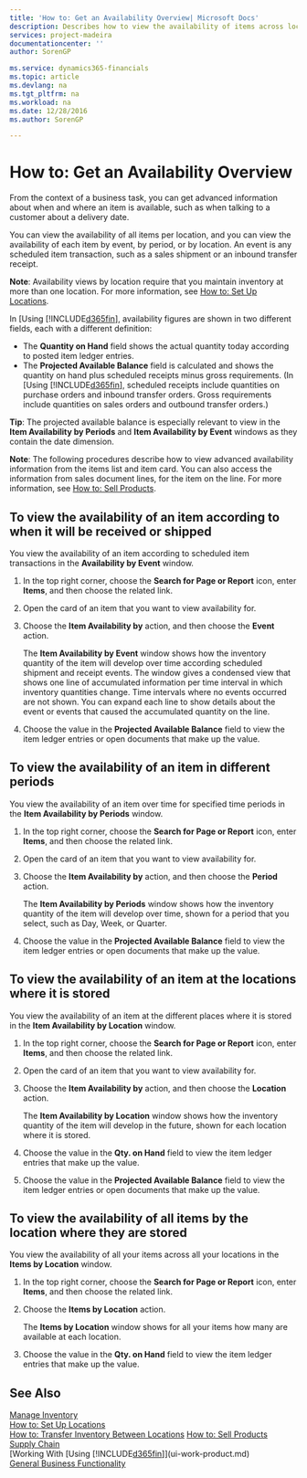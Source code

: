```yaml
---
title: 'How to: Get an Availability Overview| Microsoft Docs'
description: Describes how to view the availability of items across locations, per events, or per time period.
services: project-madeira
documentationcenter: ''
author: SorenGP

ms.service: dynamics365-financials
ms.topic: article
ms.devlang: na
ms.tgt_pltfrm: na
ms.workload: na
ms.date: 12/28/2016
ms.author: SorenGP

---
```

# How to: Get an Availability Overview
From the context of a business task, you can get advanced information about when and where an item is available, such as when talking to a customer about a delivery date.

You can view the availability of all items per location, and you can view the availability of each item by event, by period, or by location. An event is any scheduled item transaction, such as a sales shipment or an inbound transfer receipt.

**Note**: Availability views by location require that you maintain inventory at more than one location. For more information, see [How to: Set Up Locations](inventory-how-setup-locations.md). 

In [Using [!INCLUDE[d365fin](includes/d365fin_md.md)], availability figures are shown in two different fields, each with a different definition: 

* The **Quantity on Hand** field shows the actual quantity today according to posted item ledger entries. 
* The **Projected Available Balance** field is calculated and shows the quantity on hand plus scheduled receipts minus gross requirements. (In [Using [!INCLUDE[d365fin](includes/d365fin_md.md)], scheduled receipts include quantities on purchase orders and inbound transfer orders. Gross requirements include quantities on sales orders and outbound transfer orders.)

**Tip**: The projected available balance is especially relevant to view in the **Item Availability by Periods** and **Item Availability by Event** windows as they contain the date dimension.  

**Note**: The following procedures describe how to view advanced availability information from the items list and item card. You can also access the information from sales document lines, for the item on the line. For more information, see [How to: Sell Products](sales-how-sell-products.md).

## To view the availability of an item according to when it will be received or shipped
You view the availability of an item according to scheduled item transactions in the **Availability by Event** window. 

1. In the top right corner, choose the **Search for Page or Report** icon, enter **Items**, and then choose the related link.
2. Open the card of an item that you want to view availability for.
3. Choose the **Item Availability by** action, and then choose the **Event** action.
   
    The **Item Availability by Event** window shows how the inventory quantity of the item will develop over time according scheduled shipment and receipt events. The window gives a condensed view that shows one line of accumulated information per time interval in which inventory quantities change. Time intervals where no events occurred are not shown. You can expand each line to show details about the event or events that caused the accumulated quantity on the line.
4. Choose the value in the **Projected Available Balance** field to view the item ledger entries or open documents that make up the value.

## To view the availability of an item in different periods
You view the availability of an item over time for specified time periods in the **Item Availability by Periods** window. 

1. In the top right corner, choose the **Search for Page or Report** icon, enter **Items**, and then choose the related link.
2. Open the card of an item that you want to view availability for.
3. Choose the **Item Availability by** action, and then choose the **Period** action.
   
    The **Item Availability by Periods** window shows how the inventory quantity of the item will develop over time, shown for a period that you select, such as Day, Week, or Quarter.
4. Choose the value in the **Projected Available Balance** field to view the item ledger entries or open documents that make up the value.

## To view the availability of an item at the locations where it is stored
You view the availability of an item at the different places where it is stored in the **Item Availability by Location** window. 

1. In the top right corner, choose the **Search for Page or Report** icon, enter **Items**, and then choose the related link.
2. Open the card of an item that you want to view availability for.
3. Choose the **Item Availability by** action, and then choose the **Location** action.
   
    The **Item Availability by Location** window shows how the inventory quantity of the item will develop in the future, shown for each location where it is stored.
4. Choose the value in the **Qty. on Hand** field to view the item ledger entries that make up the value.
5. Choose the value in the **Projected Available Balance** field to view the item ledger entries or open documents that make up the value.

## To view the availability of all items by the location where they are stored
You view the availability of all your items across all your locations in the **Items by Location** window. 

1. In the top right corner, choose the **Search for Page or Report** icon, enter **Items**, and then choose the related link.
2. Choose the **Items by Location** action.
   
    The **Items by Location** window shows for all your items how many are available at each location. 
3. Choose the value in the **Qty. on Hand** field to view the item ledger entries that make up the value.

## See Also
[Manage Inventory](inventory-manage-inventory.md)  
[How to: Set Up Locations](inventory-how-setup-locations.md)  
[How to: Transfer Inventory Between Locations](inventory-how-transfer-between-locations.md)
[How to: Sell Products](sales-how-sell-products.md)      
[Supply Chain](madeira-supply-chain.md)  
[Working With [Using [!INCLUDE[d365fin](includes/d365fin_md.md)]](ui-work-product.md)  
[General Business Functionality](ui-across-business-areas.md)

